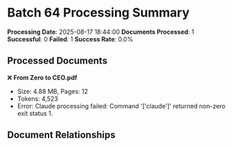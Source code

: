 # Batch 64 Processing Summary

**Processing Date**: 2025-08-17 18:44:00
**Documents Processed**: 1
**Successful**: 0
**Failed**: 1
**Success Rate**: 0.0%

## Processed Documents

❌ **From Zero to CEO.pdf**
   - Size: 4.88 MB, Pages: 12
   - Tokens: 4,523
   - Error: Claude processing failed: Command '['claude']' returned non-zero exit status 1.

## Document Relationships
